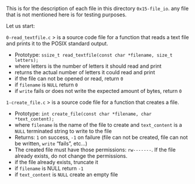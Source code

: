 This is for the description of each file in this directory `0x15-file_io`.
any file that is not mentioned here is for testing purposes.

Let us start:


`0-read_textfile.c` > is a source code file for a function that reads a text file and prints it to the POSIX standard output.
- Prototype: `ssize_t read_textfile(const char *filename, size_t letters);`
- where letters is the number of letters it should read and print
- returns the actual number of letters it could read and print
- if the file can not be opened or read, return `0`
- if `filename` is `NULL` return `0`
- if `write` fails or does not write the expected amount of bytes, return `0`

`1-create_file.c` > is a source code file for a function that creates a file.
- Prototype: `int create_file(const char *filename, char *text_content);`
- where `filename` is the name of the file to create and `text_content` is a `NULL` terminated string to write to the file
- Returns: `1` on success, `-1` on failure (file can not be created, file can not be written, `write` “fails”, etc…)
- The created file must have those permissions: `rw-------`. If the file already exists, do not change the permissions.
- if the file already exists, truncate it
- if `filename` is NULL return `-1`
- if `text_content` is `NULL` create an empty file
